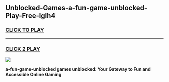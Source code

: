 
## Unblocked-Games-a-fun-game-unblocked-Play-Free-lglh4
<h3>
<a href="https://premium76.site?title=a-fun-game-unblocked&ref=18A1">CLICK TO PLAY</a></h3>
<hr>

<h3>
<a href="https://premium76.site?title=a-fun-game-unblocked&ref=18A1">CLICK 2 PLAY</a>
  
</h3>

<a href="https://premium76.site?title=a-fun-game-unblocked&ref=18A1"><img src="https://clearcache.store/games.png"></a>


**a-fun-game-unblocked games unblocked: Your Gateway to Fun and Accessible Online Gaming**
